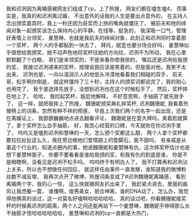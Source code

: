 我和迟冽因为离婚感被网友们组成了cp，上了热搜，
网友们都在嗑生嗑4，
而事实是，我真的和迟冽离过婚，
不出意外的话我的人生是要出点意外的，
在主持人念出颁奖嘉宾时，我上一秒还因为获奖而上扬的嘴角就僵住了，
被前夫和他的绯闻对象一起颁奖该怎么保持内心的平静，在线等，挺急的，
我深吸一口气，管理好表情上台领奖，
姜慧琳，也就是我前夫的绯闻对象，此刻正和迟冽同时拿着那一个奖杯，
两个人的手都黏到一块去了，
拜托，腻歪也要分场合好吗，
姜慧琳似乎很想给我颁奖，她不动声色地将奖杯往她的方向拉，迟冽不为所动，
我在心里默默翻了个白眼，
哥们是来领奖的，不是来看你侬我侬的，
嘴后还是迟冽给我颁的奖，
我接过迟冽递来的奖杯，按理说我应该是笑着的，但是面对他，我笑不太出来，
迟冽也是，一向以温润示人的他低头冷漠地看着我们相碰的双手，
前夫哥，松手啊你倒是，
就这样僵持了三十秒，主持人的颁奖词都说完了，我的耐心也用完了，
我于是选择先放手，没想到迟冽也在这个时候松手了，
然后，奖杯摔在地上了，
哈哈，
我捡起奖杯，尴尬地解释，
不好意思啊，手抽筋了就先放手了，
这一摔，就把我摔上了热搜，
魏珊妮颁奖典礼摔奖杯,
迟冽魏珊妮,
我看着热搜榜上的词条，忽然有种不祥的预感，
毕竟上次我们两个的名字一起出现，还是在离婚证上，
我颤颤巍巍地点进去翻看评论，
魏珊妮是在耍大牌吗，臭着脸就算了，拿个奖杯怎么会手抽筋，
好，我苦心经营的口碑，今天就败在你迟冽手里了，
呜呜又是嗑到迟冽和慧琳的一天，怎么颁个奖都这么甜，
两个人拿个奖杯都要拉拉扯扯这么久，我在旁边做他们爱情路上的垫脚石，能不甜吗，
有亲戚是从事这个行业的，知道点圈内的事，她说魏珊妮和姜慧琳有仇，这次摔奖杯估计也是想下姜慧林面子，
你要不要看看是谁给我颁的奖，和我有仇的到底是谁，
你是不是眼瞎啊，没看见是迟冽不松手吗，
呜呜终于有明白人了，
我不打算再和迟冽沾上关系，所以也不想做任何回应，
就这样任由事件一直发酵，谁知道我的微博粉丝数不减反增，
我再次点开了微博，热搜词条变成了#迟冽魏珊妮离婚感，
看到离婚两个字，我的心一惊，
这么快就被网友扒出来了，
我赶紧点进去，里面的画风让我虎躯一震，
谁懂啊，俊男美女，貌合神离，谁的DNA动了，
怎么办，我觉得他俩真的谈过，这一对莫名好嗑啊哈哈哈哈哈，
真的谈过吧，你看魏珊妮接奖杯的时候离迟冽的距离，两个人之间还能再站下一个姜慧琳，魏珊妮手伸得那么长不抽筋才怪哈哈哈哈哈哈，
姜慧琳和迟冽的cp一直都是大热门，